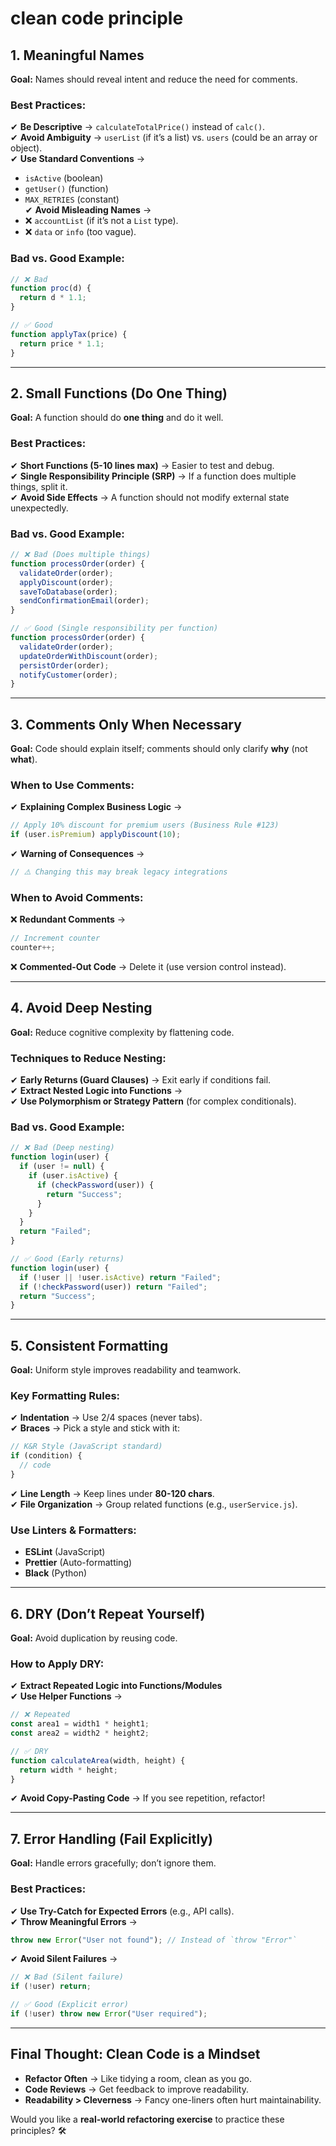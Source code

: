 # **clean code principle**

## **1. Meaningful Names**  
**Goal:** Names should reveal intent and reduce the need for comments.  

### **Best Practices:**  
✔ **Be Descriptive** → `calculateTotalPrice()` instead of `calc()`.  
✔ **Avoid Ambiguity** → `userList` (if it’s a list) vs. `users` (could be an array or object).  
✔ **Use Standard Conventions** →  
   - `isActive` (boolean)  
   - `getUser()` (function)  
   - `MAX_RETRIES` (constant)  
✔ **Avoid Misleading Names** →  
   - ❌ `accountList` (if it’s not a `List` type).  
   - ❌ `data` or `info` (too vague).  

### **Bad vs. Good Example:**  
```javascript
// ❌ Bad  
function proc(d) {  
  return d * 1.1;  
}  

// ✅ Good  
function applyTax(price) {  
  return price * 1.1;  
}  
```  

---

## **2. Small Functions (Do One Thing)**  
**Goal:** A function should do **one thing** and do it well.  

### **Best Practices:**  
✔ **Short Functions (5-10 lines max)** → Easier to test and debug.  
✔ **Single Responsibility Principle (SRP)** → If a function does multiple things, split it.  
✔ **Avoid Side Effects** → A function should not modify external state unexpectedly.  

### **Bad vs. Good Example:**  
```javascript
// ❌ Bad (Does multiple things)  
function processOrder(order) {  
  validateOrder(order);  
  applyDiscount(order);  
  saveToDatabase(order);  
  sendConfirmationEmail(order);  
}  

// ✅ Good (Single responsibility per function)  
function processOrder(order) {  
  validateOrder(order);  
  updateOrderWithDiscount(order);  
  persistOrder(order);  
  notifyCustomer(order);  
}  
```  

---

## **3. Comments Only When Necessary**  
**Goal:** Code should explain itself; comments should only clarify **why** (not **what**).  

### **When to Use Comments:**  
✔ **Explaining Complex Business Logic** →  
   ```javascript
   // Apply 10% discount for premium users (Business Rule #123)  
   if (user.isPremium) applyDiscount(10);  
   ```  
✔ **Warning of Consequences** →  
   ```javascript
   // ⚠️ Changing this may break legacy integrations  
   ```  

### **When to Avoid Comments:**  
❌ **Redundant Comments** →  
   ```javascript
   // Increment counter  
   counter++;  
   ```  
❌ **Commented-Out Code** → Delete it (use version control instead).  

---

## **4. Avoid Deep Nesting**  
**Goal:** Reduce cognitive complexity by flattening code.  

### **Techniques to Reduce Nesting:**  
✔ **Early Returns (Guard Clauses)** → Exit early if conditions fail.  
✔ **Extract Nested Logic into Functions** →  
✔ **Use Polymorphism or Strategy Pattern** (for complex conditionals).  

### **Bad vs. Good Example:**  
```javascript
// ❌ Bad (Deep nesting)  
function login(user) {  
  if (user != null) {  
    if (user.isActive) {  
      if (checkPassword(user)) {  
        return "Success";  
      }  
    }  
  }  
  return "Failed";  
}  

// ✅ Good (Early returns)  
function login(user) {  
  if (!user || !user.isActive) return "Failed";  
  if (!checkPassword(user)) return "Failed";  
  return "Success";  
}  
```  

---

## **5. Consistent Formatting**  
**Goal:** Uniform style improves readability and teamwork.  

### **Key Formatting Rules:**  
✔ **Indentation** → Use 2/4 spaces (never tabs).  
✔ **Braces** → Pick a style and stick with it:  
   ```javascript
   // K&R Style (JavaScript standard)  
   if (condition) {  
     // code  
   }  
   ```  
✔ **Line Length** → Keep lines under **80-120 chars**.  
✔ **File Organization** → Group related functions (e.g., `userService.js`).  

### **Use Linters & Formatters:**  
- **ESLint** (JavaScript)  
- **Prettier** (Auto-formatting)  
- **Black** (Python)  

---

## **6. DRY (Don’t Repeat Yourself)**  
**Goal:** Avoid duplication by reusing code.  

### **How to Apply DRY:**  
✔ **Extract Repeated Logic into Functions/Modules**  
✔ **Use Helper Functions** →  
   ```javascript
   // ❌ Repeated  
   const area1 = width1 * height1;  
   const area2 = width2 * height2;  

   // ✅ DRY  
   function calculateArea(width, height) {  
     return width * height;  
   }  
   ```  
✔ **Avoid Copy-Pasting Code** → If you see repetition, refactor!  

---

## **7. Error Handling (Fail Explicitly)**  
**Goal:** Handle errors gracefully; don’t ignore them.  

### **Best Practices:**  
✔ **Use Try-Catch for Expected Errors** (e.g., API calls).  
✔ **Throw Meaningful Errors** →  
   ```javascript
   throw new Error("User not found"); // Instead of `throw "Error"`  
   ```  
✔ **Avoid Silent Failures** →  
   ```javascript
   // ❌ Bad (Silent failure)  
   if (!user) return;  

   // ✅ Good (Explicit error)  
   if (!user) throw new Error("User required");  
   ```  

---

## **Final Thought: Clean Code is a Mindset**  
- **Refactor Often** → Like tidying a room, clean as you go.  
- **Code Reviews** → Get feedback to improve readability.  
- **Readability > Cleverness** → Fancy one-liners often hurt maintainability.  

Would you like a **real-world refactoring exercise** to practice these principles? 🛠️